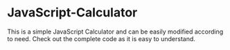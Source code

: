 # JavaScript-Calculator
This is a simple JavaScript Calculator and can be easily modified according to need. Check out the complete code as it is easy to understand.

